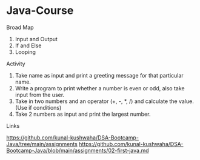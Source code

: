 # Java-Course

Broad Map
1. Input and Output
2. If and Else
3. Looping

Activity
1. Take name as input and print a greeting message for that particular name.
2. Write a program to print whether a number is even or odd, also take input from the user.
3. Take in two numbers and an operator (+, -, *, /) and calculate the value. (Use if conditions)
4. Take 2 numbers as input and print the largest number.


Links

https://github.com/kunal-kushwaha/DSA-Bootcamp-Java/tree/main/assignments
https://github.com/kunal-kushwaha/DSA-Bootcamp-Java/blob/main/assignments/02-first-java.md
